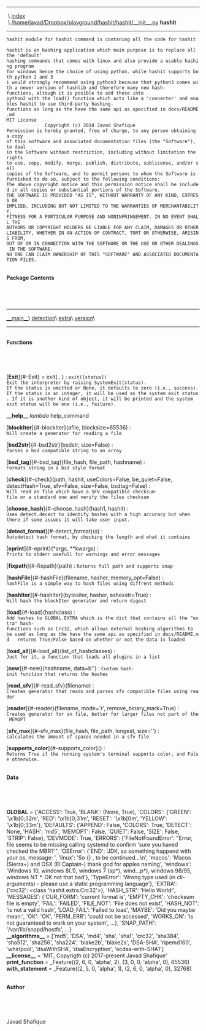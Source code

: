   ------------ -------------------------------------------------------------------------------------------------------------------------------
   \           [index](.)\
   \           [/home/javad/Dropbox/playground/hashit/hashit/\_\_init\_\_.py](file:/home/javad/Dropbox/playground/hashit/hashit/__init__.py)
  **hashit**   
  ------------ -------------------------------------------------------------------------------------------------------------------------------

`hashit module for hashit command is contaning all the code for hashit   hashit is an hashing application which main purpose is to replace all the 'default' hashing commands that comes with linux and also provide a usable hashing program for windows hence the choice of using python. while hashit supports both python 2 and 3 i would strongly recommend using python3 because that python3 comes with a newer version of hashlib and therefore many new hash-functions, altough it is posible to add these into python2 with the load() function which acts like a 'connecter' and enables hashit to use third-party hashing-functions as long as the have the same api as specified in docs/README.md    MIT License                                                                         Copyright (c) 2018 Javad Shafique                Permission is hereby granted, free of charge, to any person obtaining a copy of this software and associated documentation files (the "Software"), to deal in the Software without restriction, including without limitation the rights to use, copy, modify, merge, publish, distribute, sublicense, and/or sell copies of the Software, and to permit persons to whom the Software is furnished to do so, subject to the following conditions:   The above copyright notice and this permission notice shall be included in all copies or substantial portions of the Software.   THE SOFTWARE IS PROVIDED "AS IS", WITHOUT WARRANTY OF ANY KIND, EXPRESS OR IMPLIED, INCLUDING BUT NOT LIMITED TO THE WARRANTIES OF MERCHANTABILITY, FITNESS FOR A PARTICULAR PURPOSE AND NONINFRINGEMENT. IN NO EVENT SHALL THE AUTHORS OR COPYRIGHT HOLDERS BE LIABLE FOR ANY CLAIM, DAMAGES OR OTHER LIABILITY, WHETHER IN AN ACTION OF CONTRACT, TORT OR OTHERWISE, ARISING FROM, OUT OF OR IN CONNECTION WITH THE SOFTWARE OR THE USE OR OTHER DEALINGS IN THE SOFTWARE.   NO ONE CAN CLAIM OWNERSHIP OF THIS "SOFTWARE" AND ASSOCIATED DOCUMENTATION FILES.`

 \
**Package Contents**

`      `

 

  --------------------------------------- ------------------------------------- ----------------------------- ---------------------------------
  [\_\_main\_\_](hashit.__main__.html)\   [detection](hashit.detection.html)\   [extra](hashit.extra.html)\   [version](hashit.version.html)\
  --------------------------------------- ------------------------------------- ----------------------------- ---------------------------------

 \
**Functions**

`      `

 

[**Exit**]{#-Exit} = exit(...)
:   `exit([status])   Exit the interpreter by raising SystemExit(status). If the status is omitted or None, it defaults to zero (i.e., success). If the status is an integer, it will be used as the system exit status. If it is another kind of object, it will be printed and the system exit status will be one (i.e., failure).`

**\_\_help\_\_** *lambda* help\_command

[**blockIter**]{#-blockIter}(afile, blocksize=65536)
:   `Will create a generator for reading a file`

<!-- -->

[**bsd2str**]{#-bsd2str}(bsdstr, size=False)
:   `Parses a bsd compatible string to an array`

<!-- -->

[**bsd\_tag**]{#-bsd_tag}(file\_hash, file\_path, hashname)
:   `Formats string in a bsd style format`

<!-- -->

[**check**]{#-check}(path, hashit, useColors=False, be\_quiet=False, detectHash=True, sfv=False, size=False, bsdtag=False)
:   `Will read an file which have a SFV compatible checksum-file or a standard one and verify the files checksum`

<!-- -->

[**choose\_hash**]{#-choose_hash}(hash1, hashit)
:   `Uses detect.decect to identify hashes with a high accuracy but when there if some issues it will take user input.`

<!-- -->

[**detect\_format**]{#-detect_format}(s)
:   `Autodetect hash format, by checking the length and what it contains`

<!-- -->

[**eprint**]{#-eprint}(\*args, \*\*kwargs)
:   `Prints to stderr usefull for warnings and error messages`

<!-- -->

[**fixpath**]{#-fixpath}(path)
:   `Returns full path and supports snap`

<!-- -->

[**hashFile**]{#-hashFile}(filename, hasher, memory\_opt=False)
:   `hashFile is a simple way to hash files using diffrent methods`

<!-- -->

[**hashIter**]{#-hashIter}(bytesiter, hasher, ashexstr=True)
:   `Will hash the blockIter generator and return digest`

<!-- -->

[**load**]{#-load}(hashclass)
:   `Add hashes to GLOBAL.EXTRA which is the dict that contains all the "extra" hash-functions such as Crc32, which allows external hashing algorithms to  be used as long as the have the same api as specified in docs/README.md   returns True/False based on whether or not the data is loaded`

<!-- -->

[**load\_all**]{#-load_all}(list\_of\_hashclasses)
:   `Just for it, a function that loads all plugins in a list`

<!-- -->

[**new**]{#-new}(hashname, data=b'')
:   `Custom hash-init function that returns the hashes`

<!-- -->

[**read\_sfv**]{#-read_sfv}(filename)
:   `Creates generator that reads and parses sfv compatible files using reader`

<!-- -->

[**reader**]{#-reader}(filename, mode='r', remove\_binary\_mark=True)
:   `Creates generator for an file, better for larger files not part of the MEMOPT`

<!-- -->

[**sfv\_max**]{#-sfv_max}(file\_hash, file\_path, longest, size='')
:   `calculates the amount of spaces needed in a sfv file`

<!-- -->

[**supports\_color**]{#-supports_color}()
:   `Returns True if the running system's terminal supports color, and False otherwise.`

 \
**Data**

`      `

 

**GLOBAL** = {'ACCESS': True, 'BLANK': (None, True), 'COLORS': {'GREEN':
'\\x1b\[0;32m', 'RED': '\\x1b\[0;31m', 'RESET': '\\x1b\[0m', 'YELLOW':
'\\x1b\[0;33m'}, 'DEFAULTS': {'APPEND': False, 'COLORS': True, 'DETECT':
None, 'HASH': 'md5', 'MEMOPT': False, 'QUIET': False, 'SIZE': False,
'STRIP': False}, 'DEVMODE': True, 'ERRORS': {'FileNotFoundError':
"Error, file seems to be missing calling systemd to confirm 'sure you
haved checked the MBR?'", 'OSError': {'END': 'JDK, so something happend
with your os, message: ', 'linux': 'So {} , to be continued...\\n',
'macos': 'Macos (Sierra+) and OSX (El Captain-) thank god for apples
naming', 'windows': 'Windows 10, windows 8(.1), windows 7 (sp\*),
wind...p\*), windows 98/95, windows NT \*. OK not that bad'},
'TypeError': 'Wrong type used (in cli-arguments) - please use a static
programming language'}, 'EXTRA': {'crc32': &lt;class
'hashit.extra.Crc32'&gt;}, 'HASH\_STR': 'Hello World!', 'MESSAGES':
{'CUR\_FORM': 'current format is', 'EMPTY\_CHK': 'checksum file is
empty', 'FAIL': 'FAILED', 'FILE\_NOT': 'File does not exist',
'HASH\_NOT': 'is not a valid hash', 'LOAD\_FAIL': 'Failed to load',
'MAYBE': 'Did you maybe mean:', 'OK': 'OK', 'PERM\_ERR': 'could not be
accessed', 'WORKS\_ON': 'is not guaranteed to work on your system',
...}, 'SNAP\_PATH': '/var/lib/snapd/hostfs', ...}\
**\_\_algorithms\_\_** = \['md5', 'DSA', 'md4', 'sha', 'sha1', 'crc32',
'sha384', 'sha512', 'sha256', 'sha224', 'blake2b', 'blake2s', 'DSA-SHA',
'ripemd160', 'whirlpool', 'dsaWithSHA', 'dsaEncryption',
'ecdsa-with-SHA1'\]\
**\_\_license\_\_** = 'MIT, Copyrigth (c) 2017-present Javad Shafique'\
**print\_function** = \_Feature((2, 6, 0, 'alpha', 2), (3, 0, 0,
'alpha', 0), 65536)\
**with\_statement** = \_Feature((2, 5, 0, 'alpha', 1), (2, 6, 0,
'alpha', 0), 32768)

 \
**Author**

`      `

 

Javad Shafique
